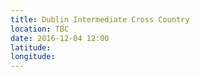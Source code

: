 ```yaml
---
title: Dublin Intermediate Cross Country
location: TBC
date: 2016-12-04 12:00
latitude: 
longitude: 
---
```

